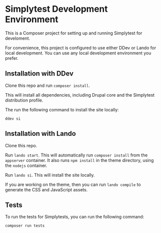 # Simplytest Development Environment

This is a Composer project for setting up and running Simplytest for develoment.

For convenience, this project is configured to use either DDev or Lando for
local development. You can use any local development environment you prefer.

## Installation with DDev

Clone this repo and run `composer install`.

This will install all dependencies, including Drupal core and the Simplytest distribution profile.

The run the following command to install the site locally:

```
ddev si
```

## Installation with Lando

Clone this repo.

Run `lando start`. This will automatically run `composer install` from the
`appserver` container. It also runs `npm install` in the theme directory, using
the `nodejs` container.

Run `lando si`. This will install the site locally.

If you are working on the theme, then you can run `lando compile` to generate
the CSS and JavaScript assets.

## Tests

To run the tests for Simplytests, you can run the following command:

```
composer run tests
```

